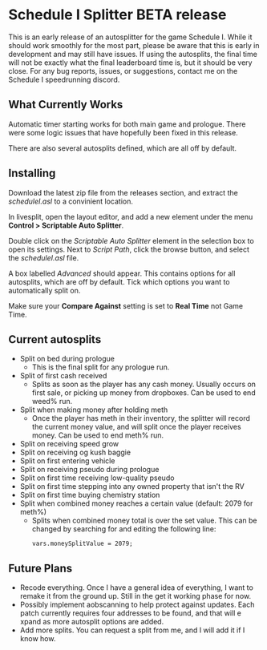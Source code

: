 # Schedule I Splitter BETA release
This is an early release of an autosplitter for the game Schedule I. While it should work smoothly for the most part, please be aware that this is early in development and may still have issues. If using the autosplits, the final time will not be exactly what the final leaderboard time is, but it should be very close. For any bug reports, issues, or suggestions, contact me on the Schedule I speedrunning discord.

## What Currently Works
Automatic timer starting works for both main game and prologue. There were some logic issues that have hopefully been fixed in this release.

There are also several autosplits defined, which are all off by default.

## Installing
Download the latest zip file from the releases section, and extract the *scheduleI.asl* to a convinient location.

In livesplit, open the layout editor, and add a new element under the menu **Control > Scriptable Auto Splitter**.

Double click on the *Scriptable Auto Splitter* element in the selection box to open its settings. Next to *Script Path*, click the browse button, and select the *scheduleI.asl* file.

A box labelled *Advanced* should appear. This contains options for all autosplits, which are off by default. Tick which options you want to automatically split on.

Make sure your **Compare Against** setting is set to **Real Time** not Game Time.

## Current autosplits
- Split on bed during prologue
  - This is the final split for any prologue run.
- Split of first cash received
  - Splits as soon as the player has any cash money. Usually occurs on first sale, or picking up money from dropboxes. Can be used to end weed% run.
- Split when making money after holding meth
  - Once the player has meth in their inventory, the splitter will record the current money value, and will split once the player receives money. Can be used to end meth% run.
- Split on receiving speed grow
- Split on receiving og kush baggie
- Split on first entering vehicle
- Split on receiving pseudo during prologue
- Split on first time receiving low-quality pseudo
- Split on first time stepping into any owned property that isn't the RV
- Split on first time buying chemistry station
- Split when combined money reaches a certain value (default: 2079 for meth%)
  - Splits when combined money total is over the set value. This can be changed by searching for and editing the following line:
    ```
    vars.moneySplitValue = 2079;
    ```
## Future Plans
- Recode everything. Once I have a general idea of everything, I want to remake it from the ground up. Still in the get it working phase for now.
- Possibly implement aobscanning to help protect against updates. Each patch currently requires four addresses to be found, and that will e xpand as more autosplit options are added.
- Add more splits. You can request a split from me, and I will add it if I know how.

